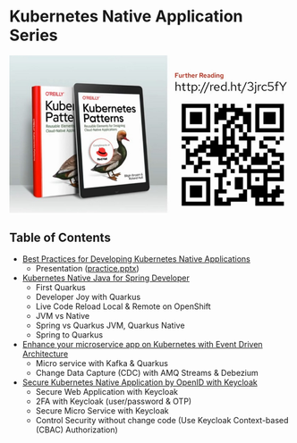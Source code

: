 # Kubernetes Native Application Series

![](images/ebook.jpeg)

## Table of Contents
- [Best Practices for Developing Kubernetes Native Applications](https://github.com/rhthsa/k8s-best-pratices-webinar/blob/main/README.md)
  - Presentation ([practice.pptx](presentation/practice.pptx))
- [Kubernetes Native Java for Spring Developer](quarkus.md)
  - First Quarkus
  - Developer Joy with Quarkus
  - Live Code Reload Local & Remote on OpenShift
  - JVM vs Native
  - Spring vs Quarkus JVM, Quarkus Native
  - Spring to Quarkus
- [Enhance your microservice app on Kubernetes with Event Driven Architecture](eda.md)
  - Micro service with Kafka & Quarkus
  - Change Data Capture (CDC) with AMQ Streams & Debezium
- [Secure Kubernetes Native Application by OpenID with Keycloak](keycloak.md)
  - Secure Web Application with Keycloak
  - 2FA with Keycloak (user/password & OTP)
  - Secure Micro Service with Keycloak
  - Control Security without change code (Use Keycloak Context-based (CBAC) Authorization)

